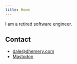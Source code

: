 ```yaml
---
title: Home
---
```


I am a retired software engineer.

## Contact

- dale@dhemery.com
- <a rel='me' href='https://mstdn.social/@dhemery'>Mastodon</a>
